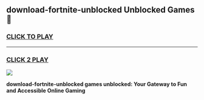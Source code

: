 
## download-fortnite-unblocked Unblocked Games👋
<h3>
<a href="https://news.freeplayer.one?title=download-fortnite-unblocked&ref=16F">CLICK TO PLAY</a></h3>
<hr>

<h3>
<a href="https://news.freeplayer.one?title=download-fortnite-unblocked&ref=16F">CLICK 2 PLAY</a>
  
</h3>

<a href="https://news.freeplayer.one?title=download-fortnite-unblocked&ref=16F/"><img src="https://clearcache.store/games.png"></a>


**download-fortnite-unblocked games unblocked: Your Gateway to Fun and Accessible Online Gaming**
